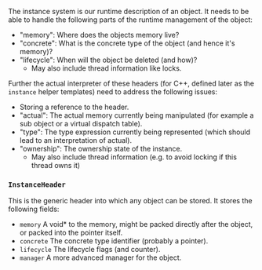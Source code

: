 The instance system is our runtime description of an object. It needs to be able to handle the following parts of the runtime management of the object:

* "memory": Where does the objects memory live?
* "concrete": What is the concrete type of the object (and hence it's memory)?
* "lifecycle": When will the object be deleted (and how)?
  * May also include thread information like locks.

Further the actual interpreter of these headers (for C++, defined later as the `instance` helper templates) need to address the following issues:

* Storing a reference to the header.
* "actual": The actual memory currently being manipulated (for example a sub object or a virtual dispatch table).
* "type": The type expression currently being represented (which should lead to an interpretation of actual).
* "ownership": The ownership state of the instance.
  * May also include thread information (e.g. to avoid locking if this thread owns it)

### `InstanceHeader`

This is the generic header into which any object can be stored. It stores the following fields:

* `memory` A void* to the memory, might be packed directly after the object, or packed into the pointer itself.
* `concrete` The concrete type identifier (probably a pointer).
* `lifecycle` The lifecycle flags (and counter).
* `manager` A more advanced manager for the object.